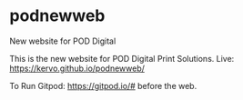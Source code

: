 # podnewweb
New website for POD Digital

This is the new website for POD Digital Print Solutions. Live: https://kervo.github.io/podnewweb/

To Run Gitpod:
https://gitpod.io/# before the web.
